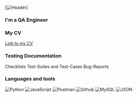 [![Header](https://github.com/lobastovaA/lobastovaA/commit/d1121aa794196387709dc26da507a96f453bb904)]

### I'm a QA Engineer

### My CV
[Link to my CV](https://krasnodar.hh.ru/resume/f5c1bb39ff0b8e0d210039ed1f33596c45464e)

### Testing Documentation
Checklists
Test-Suites and Test-Cases
Bug-Reports

### Languages and tools
![Python](https://img.shields.io/badge/-<Python>-E6E6FA?style=for-the-badge&logo=Python&logocolor=FFC0CB)
![JavaScript](https://img.shields.io/badge/-<JavaScript>-E6E6FA?style=for-the-badge&logo=JavaScript&logocolor=FFC0CB)
![Postman](https://img.shields.io/badge/-<Postman>-E6E6FA?style=for-the-badge&logo=Postman&logocolor=FFC0CB)
![Github](https://img.shields.io/badge/-<Github>-E6E6FA?style=for-the-badge&logo=Github&logocolor=FFC0CB)
![MySQL](https://img.shields.io/badge/-<MySQL>-E6E6FA?style=for-the-badge&logo=MySQL&logocolor=FFC0CB)
![JSON](https://img.shields.io/badge/-<JSON>-E6E6FA?style=for-the-badge&logo=JSON&logocolor=FFC0CB)